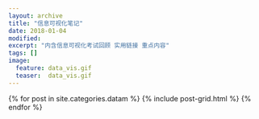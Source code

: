 ```yaml
---
layout: archive
title: "信息可视化笔记"
date: 2018-01-04
modified:
excerpt: "内含信息可视化考试回顾 实用链接 重点内容"
tags: []
image: 
  feature: data_vis.gif
  teaser:  data_vis.gif
---
```



<div class="tiles">
{% for post in site.categories.datam %}
  {% include post-grid.html %}
{% endfor %}
</div><!-- /.tiles 把所有categories 有 datam 的列出來-->
